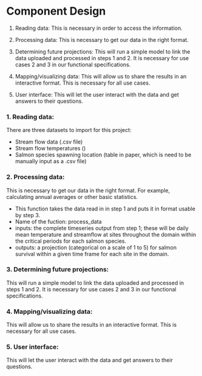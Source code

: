 # Component Design 

1. Reading data:
This is necessary in order to access the information.
2. Processing data:
This is necessary to get our data in the right format.
3. Determining future projections:
This will run a simple model to link the data uploaded and processed in steps 1 and 2. It is necessary for use cases 2 and 3 in our functional specifications.
4. Mapping/visualizing data:
This will allow us to share the results in an interactive format. This is necessary for all use cases.

5. User interface: This will let the user interact with the data and get answers to their questions.

### 1. Reading data:   
There are three datasets to import for this project: 
* Stream flow data (.csv file)
* Stream flow temperatures () 
* Salmon species spawning location (table in paper, which is need to be manually input as a .csv file) 


### 2. Processing data: 
This is necessary to get our data in the right format. For example, calculating annual averages or other basic statistics.
- This function takes the data read in in step 1 and puts it in format usable by step 3.
- Name of the fuction: process_data
- inputs: the complete timeseries output from step 1; these will be daily mean temperature and streamflow at sites throughout the domain within the critical periods for each salmon species. 
- outputs: a projection (categorical on a scale of 1 to 5) for salmon survival within a given time frame for each site in the domain.


### 3. Determining future projections:
This will run a simple model to link the data uploaded and processed in steps 1 and 2. It is necessary for use cases 2 and 3 in our functional specifications. 



### 4. Mapping/visualizing data:
This will allow us to share the results in an interactive format. This is necessary for all use cases. 

### 5. User interface:
This will let the user interact with the data and get answers to their questions.

